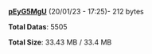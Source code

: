 [**pEyG5MgU**](/data/pEyG5MgU.txt) (20/01/23 - 17:25)- 212 bytes

**Total Datas**: 5505

**Total Size**: 33.43 MB / 33.4 MB